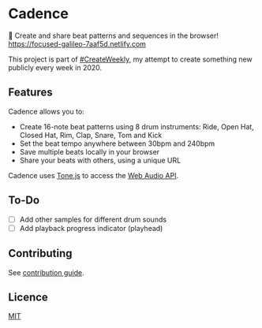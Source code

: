 # Cadence

🥁 Create and share beat patterns and sequences in the browser! <https://focused-galileo-7aaf5d.netlify.com>

This project is part of [#CreateWeekly](https://dev.to/josephuspaye/createweekly-create-something-new-publicly-every-week-in-2020-1nh9), my attempt to create something new publicly every week in 2020.

## Features

Cadence allows you to:

- Create 16-note beat patterns using 8 drum instruments: Ride, Open Hat, Closed Hat, Rim, Clap, Snare, Tom and Kick
- Set the beat tempo anywhere between 30bpm and 240bpm
- Save multiple beats locally in your browser
- Share your beats with others, using a unique URL

Cadence uses [Tone.js](https://tonejs.github.io/) to access the [Web Audio API](https://webaudio.github.io/web-audio-api/).

## To-Do

- [ ] Add other samples for different drum sounds
- [ ] Add playback progress indicator (playhead)

## Contributing

See [contribution guide](CONTRIBUTING.md).

## Licence

[MIT](LICENCE)
